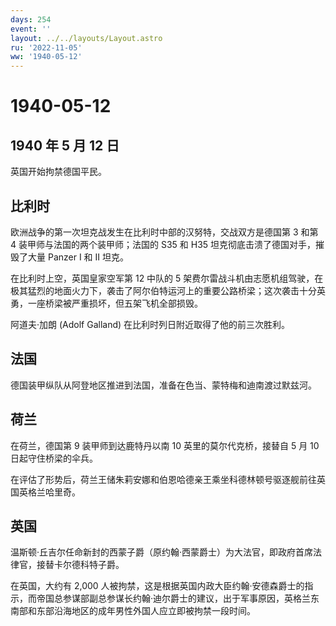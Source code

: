 ```yaml
---
days: 254
event: ''
layout: ../../layouts/Layout.astro
ru: '2022-11-05'
ww: '1940-05-12'
---
```


# 1940-05-12

## 1940 年 5 月 12 日

英国开始拘禁德国平民。

## 比利时

欧洲战争的第一次坦克战发生在比利时中部的汉努特，交战双方是德国第 3 和第
4 装甲师与法国的两个装甲师；法国的 S35 和 H35
坦克彻底击溃了德国对手，摧毁了大量 Panzer I 和 II 坦克。

在比利时上空，英国皇家空军第 12 中队的 5
架费尔雷战斗机由志愿机组驾驶，在极其猛烈的地面火力下，袭击了阿尔伯特运河上的重要公路桥梁；这次袭击十分英勇，一座桥梁被严重损坏，但五架飞机全部损毁。

阿道夫·加朗 (Adolf Galland) 在比利时列日附近取得了他的前三次胜利。

## 法国

德国装甲纵队从阿登地区推进到法国，准备在色当、蒙特梅和迪南渡过默兹河。

## 荷兰

在荷兰，德国第 9 装甲师到达鹿特丹以南 10 英里的莫尔代克桥，接替自 5 月
10 日起守住桥梁的伞兵。

在评估了形势后，荷兰王储朱莉安娜和伯恩哈德亲王乘坐科德林顿号驱逐舰前往英国英格兰哈里奇。

## 英国

温斯顿·丘吉尔任命新封的西蒙子爵（原约翰·西蒙爵士）为大法官，即政府首席法律官，接替卡尔德科特子爵。

在英国，大约有 2,000
人被拘禁，这是根据英国内政大臣约翰·安德森爵士的指示，而帝国总参谋部副总参谋长约翰·迪尔爵士的建议，出于军事原因，英格兰东南部和东部沿海地区的成年男性外国人应立即被拘禁一段时间。
